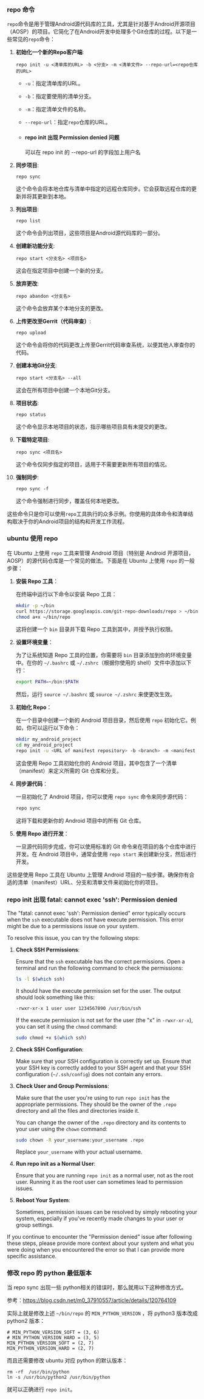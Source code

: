 ### repo 命令

`repo`命令是用于管理Android源代码库的工具，尤其是针对基于Android开源项目（AOSP）的项目。它简化了在Android开发中处理多个Git仓库的过程。以下是一些常见的`repo`命令：

1. **初始化一个新的Repo客户端**:
   
   ```
   repo init -u <清单库的URL> -b <分支> -m <清单文件> --repo-url=<repo仓库的URL>
   ```
   
   - `-u`：指定清单库的URL。
   
   - `-b`：指定要使用的清单分支。
   
   - `-m`：指定清单文件的名称。
   
   - `--repo-url`：指定`repo`仓库的URL。
   
   - #### repo init 出现 Permission denied 问题
     
     可以在 repo init 的 --repo-url 的字段加上用户名

2. **同步项目**:
   
   ```
   repo sync
   ```
   
   这个命令会将本地仓库与清单中指定的远程仓库同步。它会获取远程仓库的更新并将其更新到本地。

3. **列出项目**:
   
   ```
   repo list
   ```
   
   这个命令会列出项目，这些项目是Android源代码库的一部分。

4. **创建新功能分支**:
   
   ```
   repo start <分支名> <项目名>
   ```
   
   这会在指定项目中创建一个新的分支。

5. **放弃更改**:
   
   ```
   repo abandon <分支名>
   ```
   
   这个命令会放弃某个本地分支的更改。

6. **上传更改至Gerrit（代码审查）**:
   
   ```
   repo upload
   ```
   
   这个命令会将你的代码更改上传至Gerrit代码审查系统，以便其他人审查你的代码。

7. **创建本地Git分支**:
   
   ```
   repo start <分支名> --all
   ```
   
   这会在所有项目中创建一个本地Git分支。

8. **项目状态**:
   
   ```
   repo status
   ```
   
   这个命令显示本地项目的状态，指示哪些项目具有未提交的更改。

9. **下载特定项目**:
   
   ```
   repo sync <项目名>
   ```
   
   这个命令仅同步指定的项目，适用于不需要更新所有项目的情况。

10. **强制同步**:
    
    ```
    repo sync -f
    ```
    
    这个命令强制进行同步，覆盖任何本地更改。

这些命令只是你可以使用`repo`工具执行的众多示例。你使用的具体命令和清单结构取决于你的Android项目的结构和开发工作流程。

### ubuntu 使用  repo

在 Ubuntu 上使用 `repo` 工具来管理 Android 项目（特别是 Android 开源项目，AOSP）的源代码仓库是一个常见的做法。下面是在 Ubuntu 上使用 `repo` 的一般步骤：

1. **安装 Repo 工具**：
   
   在终端中运行以下命令以安装 Repo 工具：
   
   ```bash
   mkdir -p ~/bin
   curl https://storage.googleapis.com/git-repo-downloads/repo > ~/bin/repo
   chmod a+x ~/bin/repo
   ```
   
   这将创建一个 `bin` 目录并下载 Repo 工具到其中，并授予执行权限。

2. **设置环境变量**：
   
   为了让系统知道 Repo 工具的位置，你需要将 `bin` 目录添加到你的环境变量中。在你的 `~/.bashrc` 或 `~/.zshrc`（根据你使用的 shell）文件中添加以下行：
   
   ```bash
   export PATH=~/bin:$PATH
   ```
   
   然后，运行 `source ~/.bashrc` 或 `source ~/.zshrc` 来使更改生效。

3. **初始化 Repo**：
   
   在一个目录中创建一个新的 Android 项目目录，然后使用 `repo` 初始化它。例如，你可以运行以下命令：
   
   ```bash
   mkdir my_android_project
   cd my_android_project
   repo init -u <URL of manifest repository> -b <branch> -m <manifest file>
   ```
   
   这会使用 Repo 工具初始化你的 Android 项目，其中包含了一个清单（manifest）来定义所需的 Git 仓库和分支。

4. **同步源代码**：
   
   一旦初始化了 Android 项目，你可以使用 `repo sync` 命令来同步源代码：
   
   ```bash
   repo sync
   ```
   
   这将下载和更新你的 Android 项目中的所有 Git 仓库。

5. **使用 Repo 进行开发**：
   
   一旦源代码同步完成，你可以使用标准的 Git 命令来在项目的各个仓库中进行开发。在 Android 项目中，通常会使用 `repo start` 来创建新分支，然后进行开发。

这些是使用 Repo 工具在 Ubuntu 上管理 Android 项目的一般步骤。确保你有合适的清单（manifest）URL、分支和清单文件来初始化你的项目。

### repo init 出现 fatal: cannot exec 'ssh': Permission denied

The "fatal: cannot exec 'ssh': Permission denied" error typically occurs when the `ssh` executable does not have execute permission. This error might be due to a permissions issue on your system.

To resolve this issue, you can try the following steps:

1. **Check SSH Permissions**:
   
   Ensure that the `ssh` executable has the correct permissions. Open a terminal and run the following command to check the permissions:
   
   ```bash
   ls -l $(which ssh)
   ```
   
   It should have the execute permission set for the user. The output should look something like this:
   
   ```bash
   -rwxr-xr-x 1 user user 1234567890 /usr/bin/ssh
   ```
   
   If the execute permission is not set for the user (the "x" in `-rwxr-xr-x`), you can set it using the `chmod` command:
   
   ```bash
   sudo chmod +x $(which ssh)
   ```

2. **Check SSH Configuration**:
   
   Make sure that your SSH configuration is correctly set up. Ensure that your SSH key is correctly added to your SSH agent and that your SSH configuration (`~/.ssh/config`) does not contain any errors.

3. **Check User and Group Permissions**:
   
   Make sure that the user you're using to run `repo init` has the appropriate permissions. They should be the owner of the `.repo` directory and all the files and directories inside it.
   
   You can change the owner of the `.repo` directory and its contents to your user using the `chown` command:
   
   ```bash
   sudo chown -R your_username:your_username .repo
   ```
   
   Replace `your_username` with your actual username.

4. **Run repo init as a Normal User**:
   
   Ensure that you are running `repo init` as a normal user, not as the root user. Running it as the root user can sometimes lead to permission issues.

5. **Reboot Your System**:
   
   Sometimes, permission issues can be resolved by simply rebooting your system, especially if you've recently made changes to your user or group settings.

If you continue to encounter the "Permission denied" issue after following these steps, please provide more context about your system and what you were doing when you encountered the error so that I can provide more specific assistance.

### 修改 repo 的 python 最低版本

当 repo sync 出现一些 python相关的错误时，那么就用以下这种修改方式。

参考：https://blog.csdn.net/m0_37910557/article/details/120764109

实际上就是修改上述 `~/bin/repo` 的 `MIN_PYTHON_VERSION` ，将 python3 版本改成 python2 版本：

```
# MIN_PYTHON_VERSION_SOFT = (3, 6)
# MIN_PYTHON_VERSION_HARD = (3, 5)
MIN_PYTHON_VERSION_SOFT = (2, 7)
MIN_PYTHON_VERSION_HARD = (2, 7)
```

而且还需要修改 ubuntu 对应 python 的默认版本：

```
rm -rf  /usr/bin/python
ln -s /usr/bin/python2 /usr/bin/python
```

就可以正确进行 `repo init`。
